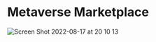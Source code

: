 # Metaverse Marketplace

![Screen Shot 2022-08-17 at 20 10 13](https://user-images.githubusercontent.com/41930085/185259246-71a79dc4-6365-473a-a8d6-91aec659bbbc.png)
